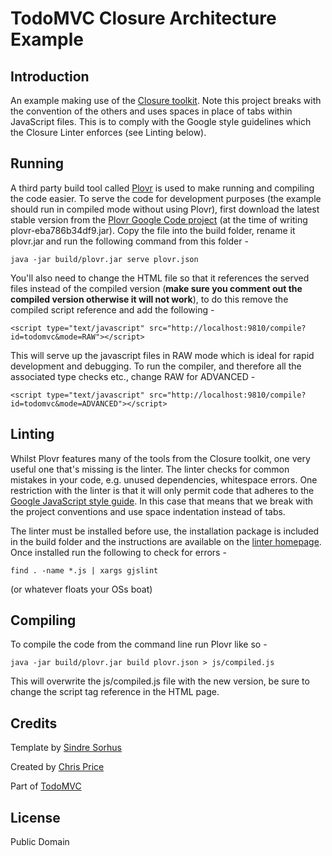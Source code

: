 # TodoMVC Closure Architecture Example

## Introduction

An example making use of the [Closure toolkit](https://developers.google.com/closure/). Note this project breaks with the convention of the others and uses spaces in place of tabs within JavaScript files. This is to comply with the Google style guidelines which the Closure Linter enforces (see Linting below).

## Running

A third party build tool called [Plovr](http://plovr.com/) is used to make running and compiling the code easier. To serve the code for development purposes (the example should run in compiled mode without using Plovr), first download the latest stable version from the [Plovr Google Code project](http://code.google.com/p/plovr/downloads/list) (at the time of writing plovr-eba786b34df9.jar). Copy the file into the build folder, rename it plovr.jar and run the following command from this folder -

`java -jar build/plovr.jar serve plovr.json`

You'll also need to change the HTML file so that it references the served files instead of the compiled version (**make sure you comment out the compiled version otherwise it will not work**), to do this remove the compiled script reference and add the following -

`<script type="text/javascript" src="http://localhost:9810/compile?id=todomvc&mode=RAW"></script>`

This will serve up the javascript files in RAW mode which is ideal for rapid development and debugging. To run the compiler, and therefore all the associated type checks etc., change RAW for ADVANCED -

`<script type="text/javascript" src="http://localhost:9810/compile?id=todomvc&mode=ADVANCED"></script>`


## Linting

Whilst Plovr features many of the tools from the Closure toolkit, one very useful one that's missing is the linter. The linter checks for common mistakes in your code, e.g. unused dependencies, whitespace errors. One restriction with the linter is that it will only permit code that adheres to the [Google JavaScript style guide](http://google-styleguide.googlecode.com/svn/trunk/javascriptguide.xml). In this case that means that we break with the project conventions and use space indentation instead of tabs.

The linter must be installed before use, the installation package is included in the build folder and the instructions are available on the [linter homepage](https://developers.google.com/closure/utilities/). Once installed run the following to check for errors -

`find . -name *.js | xargs gjslint`

(or whatever floats your OSs boat)

## Compiling

To compile the code from the command line run Plovr like so -

`java -jar build/plovr.jar build plovr.json > js/compiled.js`

This will overwrite the js/compiled.js file with the new version, be sure to change the script tag reference in the HTML page.

## Credits

Template by [Sindre Sorhus](http://github.com/sindresorhus)

Created by [Chris Price](http://www.scottlogic.co.uk/blog/chris/)

Part of [TodoMVC](http://todomvc.com)

## License

Public Domain
